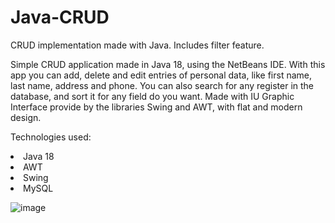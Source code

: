 # Java-CRUD
CRUD implementation made with Java. Includes filter feature.

Simple CRUD application made in Java 18, using the NetBeans IDE. With this app you can add, delete and edit entries of personal data, like first name, last name, address and phone. You can also search for any register in the database, and sort it for any field do you want. Made with IU Graphic Interface provide by the libraries Swing and AWT, with flat and modern design.

Technologies used:
<li>Java 18</li>
<li>AWT</li>
<li>Swing</li>
<li>MySQL</li>

![image](https://github.com/saulgutierrez/Java-CRUD/assets/62368834/74680aac-1990-4610-8bcc-e4202f71d150)
